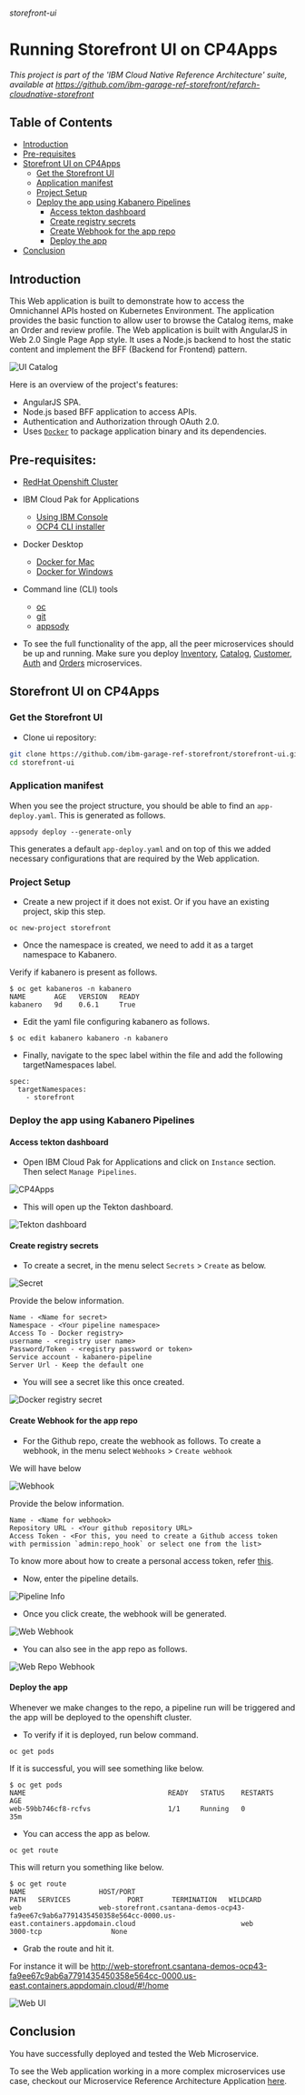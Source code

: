 ###### storefront-ui

# Running Storefront UI on CP4Apps

*This project is part of the 'IBM Cloud Native Reference Architecture' suite, available at
https://github.com/ibm-garage-ref-storefront/refarch-cloudnative-storefront*

## Table of Contents

* [Introduction](#introduction)
* [Pre-requisites](#pre-requisites)
* [Storefront UI on CP4Apps](#storefront-ui-on-cp4apps)
    + [Get the Storefront UI](#get-the-storefront-ui)
    + [Application manifest](#application-manifest)
    + [Project Setup](#project-setup)
    + [Deploy the app using Kabanero Pipelines](#deploy-the-app-using-kabanero-pipelines)
      * [Access tekton dashboard](#access-tekton-dashboard)
      * [Create registry secrets](#create-registry-secrets)
      * [Create Webhook for the app repo](#create-webhook-for-the-app-repo)
      * [Deploy the app](#deploy-the-app)
* [Conclusion](#conclusion)

## Introduction

This Web application is built to demonstrate how to access the Omnichannel APIs hosted on Kubernetes Environment. The application provides the basic function to allow user to browse the Catalog items, make an Order and review profile. The Web application is built with AngularJS in Web 2.0 Single Page App style. It uses a Node.js backend to host the static content and implement the BFF (Backend for Frontend) pattern.

![UI Catalog](static/ui_catalog.png?raw=true)

Here is an overview of the project's features:
- AngularJS SPA.
- Node.js based BFF application to access APIs.
- Authentication and Authorization through OAuth 2.0.
- Uses [`Docker`](https://docs.docker.com/) to package application binary and its dependencies.

## Pre-requisites:

* [RedHat Openshift Cluster](https://cloud.ibm.com/kubernetes/catalog/openshiftcluster)

* IBM Cloud Pak for Applications
  + [Using IBM Console](https://cloud.ibm.com/catalog/content/ibm-cp-applications)
  + [OCP4 CLI installer](https://www.ibm.com/support/knowledgecenter/en/SSCSJL_4.1.x/install-icpa-cli.html)

* Docker Desktop
  + [Docker for Mac](https://docs.docker.com/docker-for-mac/)
  + [Docker for Windows](https://docs.docker.com/docker-for-windows/)

* Command line (CLI) tools
  + [oc](https://www.okd.io/download.html)
  + [git](https://git-scm.com/book/en/v2/Getting-Started-Installing-Git)
  + [appsody](https://appsody.dev/docs/getting-started/installation)

* To see the full functionality of the app, all the peer microservices should be up and running. Make sure you deploy [Inventory](https://github.com/ibm-garage-ref-storefront/inventory-ms-spring/blob/master/docs/CP4APPS.md), [Catalog](https://github.com/ibm-garage-ref-storefront/catalog-ms-spring/blob/master/docs/CP4APPS.md), [Customer](https://github.com/ibm-garage-ref-storefront/customer-ms-spring/blob/master/docs/CP4APPS.md), [Auth](https://github.com/ibm-garage-ref-storefront/auth-ms-spring/blob/master/docs/CP4APPS.md) and [Orders](https://github.com/ibm-garage-ref-storefront/orders-ms-spring/blob/master/docs/CP4APPS.md) microservices.

## Storefront UI on CP4Apps

### Get the Storefront UI

- Clone ui repository:

```bash
git clone https://github.com/ibm-garage-ref-storefront/storefront-ui.git
cd storefront-ui
```

### Application manifest

When you see the project structure, you should be able to find an `app-deploy.yaml`. This is generated as follows.

```
appsody deploy --generate-only
```

This generates a default `app-deploy.yaml` and on top of this we added necessary configurations that are required by the Web application.

### Project Setup

- Create a new project if it does not exist. Or if you have an existing project, skip this step.

```
oc new-project storefront
```

- Once the namespace is created, we need to add it as a target namespace to Kabanero.

Verify if kabanero is present as follows.

```
$ oc get kabaneros -n kabanero
NAME       AGE   VERSION   READY
kabanero   9d    0.6.1     True
```

- Edit the yaml file configuring kabanero as follows.

```
$ oc edit kabanero kabanero -n kabanero
```

- Finally, navigate to the spec label within the file and add the following targetNamespaces label.

```
spec:
  targetNamespaces:
    - storefront
```

### Deploy the app using Kabanero Pipelines

#### Access tekton dashboard

- Open IBM Cloud Pak for Applications and click on `Instance` section. Then select `Manage Pipelines`.

![CP4Apps](static/cp4apps_pipeline.png?raw=true)

- This will open up the Tekton dashboard.

![Tekton dashboard](static/tekton.png?raw=true)

#### Create registry secrets

- To create a secret, in the menu select `Secrets` > `Create` as below.

![Secret](static/secret.png?raw=true)

Provide the below information.

```
Name - <Name for secret>
Namespace - <Your pipeline namespace>
Access To - Docker registry>
username - <registry user name>
Password/Token - <registry password or token>
Service account - kabanero-pipeline
Server Url - Keep the default one
```

- You will see a secret like this once created.

![Docker registry secret](static/docker_registry_secret.png?raw=true)

#### Create Webhook for the app repo

- For the Github repo, create the webhook as follows. To create a webhook, in the menu select `Webhooks` > `Create webhook`

We will have below

![Webhook](static/webhook.png?raw=true)

Provide the below information.

```
Name - <Name for webhook>
Repository URL - <Your github repository URL>
Access Token - <For this, you need to create a Github access token with permission `admin:repo_hook` or select one from the list>
```

To know more about how to create a personal access token, refer [this](https://help.github.com/en/articles/creating-a-personal-access-token-for-the-command-line).

- Now, enter the pipeline details.

![Pipeline Info](static/pipeline_info.png?raw=true)

- Once you click create, the webhook will be generated.

![Web Webhook](static/webhook_web.png?raw=true)

- You can also see in the app repo as follows.

![Web Repo Webhook](static/webhook_web_repo.png?raw=true)

#### Deploy the app

Whenever we make changes to the repo, a pipeline run will be triggered and the app will be deployed to the openshift cluster.

- To verify if it is deployed, run below command.

```
oc get pods
```

If it is successful, you will see something like below.

```
$ oc get pods
NAME                                   READY   STATUS    RESTARTS   AGE
web-59bb746cf8-rcfvs                   1/1     Running   0          35m
```

- You can access the app as below.

```
oc get route
```

This will return you something like below.

```
$ oc get route
NAME                  HOST/PORT                                                                                                                      PATH   SERVICES              PORT       TERMINATION   WILDCARD
web                   web-storefront.csantana-demos-ocp43-fa9ee67c9ab6a7791435450358e564cc-0000.us-east.containers.appdomain.cloud                          web                   3000-tcp                 None
```

- Grab the route and hit it.

For instance it will be http://web-storefront.csantana-demos-ocp43-fa9ee67c9ab6a7791435450358e564cc-0000.us-east.containers.appdomain.cloud/#!/home

![Web UI](static/web_ui.png?raw=true)

## Conclusion

You have successfully deployed and tested the Web Microservice.

To see the Web application working in a more complex microservices use case, checkout our Microservice Reference Architecture Application [here](https://github.com/ibm-garage-ref-storefront/refarch-cloudnative-storefront).
